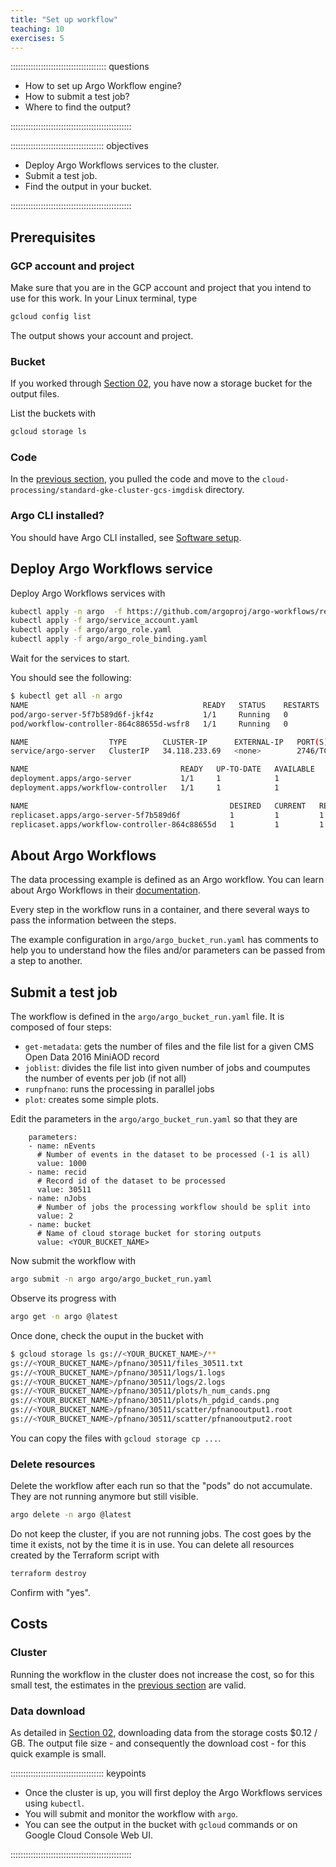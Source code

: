 ```yaml
---
title: "Set up workflow"
teaching: 10
exercises: 5 
---
```


:::::::::::::::::::::::::::::::::::::: questions 

- How to set up Argo Workflow engine?
- How to submit a test job?
- Where to find the output?

::::::::::::::::::::::::::::::::::::::::::::::::

::::::::::::::::::::::::::::::::::::: objectives

- Deploy Argo Workflows services to the cluster.
- Submit a test job.
- Find the output in your bucket.

::::::::::::::::::::::::::::::::::::::::::::::::


## Prerequisites


### GCP account and project

Make sure that you are in the GCP account and project that you intend to use for this work. In your Linux terminal, type

```bash
gcloud config list
```

The output shows your account and project. 

### Bucket

If you worked through [Section 02](episodes/02-storage), you have now a storage bucket for the output files.

List the buckets with

```bash
gcloud storage ls
```

### Code

In the [previous section](episodes/04-cluster), you pulled the code and move to the `cloud-processing/standard-gke-cluster-gcs-imgdisk` directory.

### Argo CLI installed?

You should have Argo CLI installed, see [Software setup](index.html#software-setup).



## Deploy Argo Workflows service

Deploy Argo Workflows services with

```bash
kubectl apply -n argo  -f https://github.com/argoproj/argo-workflows/releases/download/v3.5.10/install.yaml
kubectl apply -f argo/service_account.yaml
kubectl apply -f argo/argo_role.yaml
kubectl apply -f argo/argo_role_binding.yaml
```

Wait for the services to start. 

You should see the following:

```bash
$ kubectl get all -n argo
NAME                                       READY   STATUS    RESTARTS   AGE
pod/argo-server-5f7b589d6f-jkf4z           1/1     Running   0          24s
pod/workflow-controller-864c88655d-wsfr8   1/1     Running   0          24s

NAME                  TYPE        CLUSTER-IP      EXTERNAL-IP   PORT(S)    AGE
service/argo-server   ClusterIP   34.118.233.69   <none>        2746/TCP   25s

NAME                                  READY   UP-TO-DATE   AVAILABLE   AGE
deployment.apps/argo-server           1/1     1            1           24s
deployment.apps/workflow-controller   1/1     1            1           24s

NAME                                             DESIRED   CURRENT   READY   AGE
replicaset.apps/argo-server-5f7b589d6f           1         1         1       24s
replicaset.apps/workflow-controller-864c88655d   1         1         1       24s
```

## About Argo Workflows

The data processing example is defined as an Argo workflow. You can learn about Argo Workflows in their [documentation](https://argo-workflows.readthedocs.io/en/latest/).

Every step in the workflow runs in a container, and there several ways to pass the information between the steps.

The example configuration in `argo/argo_bucket_run.yaml` has comments to help you to understand how the files and/or parameters can be passed from a step to another.

## Submit a test job

The workflow is defined in the `argo/argo_bucket_run.yaml` file. It is composed of four steps:

- `get-metadata`: gets the number of files and the file list for a given CMS Open Data 2016 MiniAOD record
- `joblist`: divides the file list into given number of jobs and coumputes the number of events per job (if not all)
- `runpfnano`: runs the processing in parallel jobs
- `plot`: creates some simple plots.

Edit the parameters in the `argo/argo_bucket_run.yaml` so that they are

```
    parameters:
    - name: nEvents
      # Number of events in the dataset to be processed (-1 is all)
      value: 1000
    - name: recid
      # Record id of the dataset to be processed
      value: 30511
    - name: nJobs
      # Number of jobs the processing workflow should be split into
      value: 2
    - name: bucket
      # Name of cloud storage bucket for storing outputs
      value: <YOUR_BUCKET_NAME>
```

Now submit the workflow with

```bash
argo submit -n argo argo/argo_bucket_run.yaml
```

Observe its progress with

```bash
argo get -n argo @latest
```

Once done, check the ouput in the bucket with

```bash
$ gcloud storage ls gs://<YOUR_BUCKET_NAME>/**
gs://<YOUR_BUCKET_NAME>/pfnano/30511/files_30511.txt
gs://<YOUR_BUCKET_NAME>/pfnano/30511/logs/1.logs
gs://<YOUR_BUCKET_NAME>/pfnano/30511/logs/2.logs
gs://<YOUR_BUCKET_NAME>/pfnano/30511/plots/h_num_cands.png
gs://<YOUR_BUCKET_NAME>/pfnano/30511/plots/h_pdgid_cands.png
gs://<YOUR_BUCKET_NAME>/pfnano/30511/scatter/pfnanooutput1.root
gs://<YOUR_BUCKET_NAME>/pfnano/30511/scatter/pfnanooutput2.root
```

You can copy the files with `gcloud storage cp ...`.

### Delete resources

Delete the workflow after each run so that the "pods" do not accumulate. They are not running anymore but still visible.

```bash
argo delete -n argo @latest
```

Do not keep the cluster, if you are not running jobs. The cost goes by the time it exists, not by the time it is in use. You can delete all resources created by the Terraform script with

```bash
terraform destroy
```

Confirm with "yes".

## Costs

### Cluster

Running the workflow in the cluster does not increase the cost, so for this small test, the estimates in the [previous section](episodes/04-cluster#costs) are valid.

### Data download

As detailed in [Section 02](episodes/02-storage#networking-and-download), downloading data from the storage costs $0.12 / GB. The output file size - and consequently the download cost - for this quick example is small.









::::::::::::::::::::::::::::::::::::: keypoints 

- Once the cluster is up, you will first deploy the Argo Workflows services using `kubectl`.
- You will submit and monitor the workflow with `argo`.
- You can see the output in the bucket with `gcloud` commands or on Google Cloud Console Web UI.


::::::::::::::::::::::::::::::::::::::::::::::::

